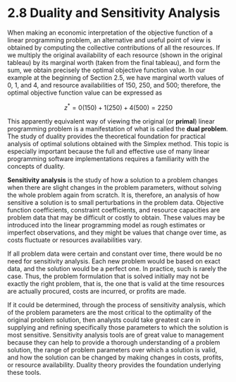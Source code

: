 # 2.8 Duality and Sensitivity Analysis

When making an economic interpretation of the objective function of a linear programming problem, an alternative and useful point of view is obtained by computing the collective contributions of all the resources. If we multiply the original availability of each resource (shown in the original tableau) by its marginal worth (taken from the final tableau), and form the sum, we obtain precisely the optimal objective function value. In our example at the beginning of Section 2.5, we have marginal worth values of 0, 1, and 4, and resource availabilities of 150, 250, and 500; therefore, the optimal objective function value can be expressed as


$$ z^* = 0(150) + 1(250) + 4(500) = 2250 $$


This apparently equivalent way of viewing the original (or **primal**) linear programming problem is a manifestation of what is called the **dual problem**. The study of duality provides the theoretical foundation for practical analysis of optimal solutions obtained with the Simplex method. This topic is especially important because the full and effective use of many linear programming software implementations requires a familiarity with the concepts of duality.

**Sensitivity analysis** is the study of how a solution to a problem changes when there are slight changes in the problem parameters, without solving the whole problem again from scratch. It is, therefore, an analysis of how sensitive a solution is to small perturbations in the problem data. Objective function coefficients, constraint coefficients, and resource capacities are problem data that may be difficult or costly to obtain. These values may be introduced into the linear programming model as rough estimates or imperfect observations, and they might be values that change over time, as costs fluctuate or resources availabilities vary.

If all problem data were certain and constant over time, there would be no need for sensitivity analysis. Each new problem would be based on exact data, and the solution would be a perfect one. In practice, such is rarely the case. Thus, the problem formulation that is solved initially may not be exactly the right problem, that is, the one that is valid at the time resources are actually procured, costs are incurred, or profits are made.

If it could be determined, through the process of sensitivity analysis, which of the problem parameters are the most critical to the optimality of the original problem solution, then analysts could take greatest care in supplying and refining specifically those parameters to which the solution is most sensitive. Sensitivity analysis tools are of great value to management because they can help to provide a thorough understanding of a problem solution, the range of problem parameters over which a solution is valid, and how the solution can be changed by making changes in costs, profits, or resource availability. Duality theory provides the foundation underlying these tools.